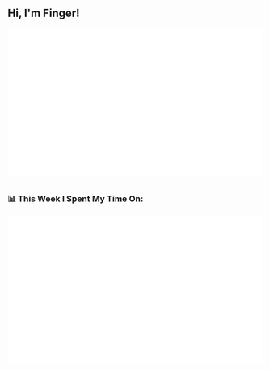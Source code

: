 <h2> Hi, I'm Finger!</h2>

<img align="right" src="https://raw.githubusercontent.com/spianmo/github-stats/master/generated/overview.svg#gh-light-mode-only">

<!-- <img align="right" height="160em" src="https://github-readme-stats-eight-theta.vercel.app/api/top-langs/?username=spianmo&layout=compact&langs_count=8&theme=algolia"/>	 -->
	
```go
package main

type Me struct {
	Name   string
	Job    string
	Code   string
	Skills string
}

func main() {
	me := &Me{
		Name:   "Finger",
		Job:    "Client-side Engineer",
		Code:   "Java, Kotlin, C#, Rust and C++ and Others",
		Skills: "Android, Security, Cross-platform client, NLP, CV, ASR ^o^",
	}
	_ = me
}
```


<h3>📊 This Week I Spent My Time On:</h3>
<img align='right' src="https://raw.githubusercontent.com/spianmo/github-stats/master/generated/languages.svg#gh-light-mode-only">

<!--START_SECTION:waka-->

```txt
TypeScript   7 mins          ████████████████████▒░░░░   81.91 %
Python       0 secs          █▓░░░░░░░░░░░░░░░░░░░░░░░   07.33 %
.env file    0 secs          █▒░░░░░░░░░░░░░░░░░░░░░░░   04.67 %
textmate     0 secs          █░░░░░░░░░░░░░░░░░░░░░░░░   04.58 %
Vue.js       0 secs          ▒░░░░░░░░░░░░░░░░░░░░░░░░   01.21 %
```

<!--END_SECTION:waka-->
